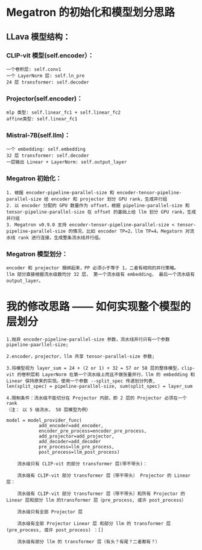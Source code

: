 # Megatron 的初始化和模型划分思路

## LLava 模型结构：

### CLIP-vit 模型(self.encoder）：
    一个卷积层: self.conv1
    一个 LayerNorm 层: self.ln_pre
    24 层 transformer: self.decoder

### Projector(self.encoder)：
    mlp 类型: self.linear_fc1 + self.linear_fc2
    affine类型: self.linear_fc1

### Mistral-7B(self.llm)：
    一个 embedding: self.embedding
    32 层 transformer: self.decoder
    一层输出 Linear + LayerNorm: self.output_layer

### Megatron 初始化：
    1. 根据 encoder-pipeline-parallel-size 和 encoder-tensor-pipeline-parallel-size 给 encoder 和 projector 划分 GPU rank，生成并行组
    2. 以 encoder 分配的 GPU 数量作为 offset，根据 pipeline-parallel-size 和 tensor-pipeline-parallel-size 在 offset 的基础上给 llm 划分 GPU rank，生成并行组
    3. Megatron v0.9.0 支持 encoder-tensor-pipeline-parallel-size < tensor-pipeline-parallel-size 的情况，比如 encoder TP=2，llm TP=4。Megatorn 对流水线 rank 进行连接，生成整条流水线并行组。

### Megatron 模型划分：
    encoder 和 projector 捆绑起来，PP 必须小于等于 1，二者有相同的并行策略。
    llm 部分直接根据流水级数均分 32 层， 第一个流水级有 embedding， 最后一个流水级有 output_layer。

# 我的修改思路 —— 如何实现整个模型的层划分

    1.抛弃 encoder-pipeline-parallel-size 参数，流水线并行只有一个参数 pipeline-paarllel-size;

    2.encoder，projector，llm 共享 tensor-parallel-size 参数;

    3.将模型视为 layer_sum = 24 + (2 or 1) + 32 = 57 or 58 层的整体模型，clip-vit 的卷积层和 LayerNorm 在第一个流水级上而且不做张量并行，llm 的 embedding 和 Linear 保持原来的实现。使用一个参数 --split_spec 传递划分列表, len(split_spec) = pipeline-parallel-size, sum(split_spec) = layer_sum

    4.限制条件：流水级不能切分在 Projector 内部，即 2 层的 Projector 必须在一个 rank
    （注： 以 5 级流水， 58 层模型为例）

    model = model_provider_func(
                add_encoder=add_encoder,
                encoder_pre_process=encoder_pre_process,
                add_projector=add_projector,
                add_decoder=add_decoder
                pre_process=llm_pre_process,
                post_process=llm_post_process)
    
        流水级只有 CLIP-vit 的部分 transformer 层(带不带头)：
        
        流水级有 CLIP-vit 部分 transformer 层（带不带头） Projector 的 Linear 层：

        流水级有 CLIP-vit 部分 transformer 层（带不带头）和所有 Projector 的 Linear 层和部分 llm 的transformer 层（pre_process, 或许 post_precess）

        流水级只有全部 Projector 层

        流水级有全部 Projector Linear 层 和部分 llm 的 transformer 层(pre_process, 或许 post_process) ：[]

        流水级有部分 llm 的 transformer 层（有头？有尾？二者都有？）
